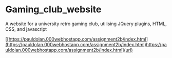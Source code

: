 # Gaming_club_website
A website for a university retro gaming club, utilising JQuery plugins, HTML, CSS, and javascript<br>

[[https://pauldolan.000webhostapp.com/assignment2b/index.html](https://pauldolan.000webhostapp.com/assignment2b/index.html)https://pauldolan.000webhostapp.com/assignment2b/index.html](url)
